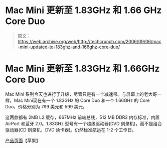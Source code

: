 # Mac Mini 更新至 1.83GHz 和 1.66 GHz Core Duo

> 原文：<https://web.archive.org/web/http://techcrunch.com/2006/09/06/mac-mini-updated-to-183ghz-and-166ghz-core-duo/>

# Mac Mini 更新至 1.83GHz 和 1.66GHz Core Duo

Mac Mini 系列今天也进行了升级，尽管只是有一个减速带。与屏幕上的老大哥一样，Mac Mini[](https://web.archive.org/web/20201129123831/https://crunchbase.com/product/mac-mini)现在有一个 1.83GHz 的 Core Duo 和一个 1.66GHz 的 Core Duo，价格分别为 799 美元和 599 美元。

这两款都有 2MB L2 缓存，667MHz 前端总线，512 MB DDR2 内存标准，内置 AirPort 和蓝牙 2.0。1.83GHz 型号有一个超级驱动器(DVD 刻录机)，而不是组合驱动器(CD 刻录机、DVD 读卡器)。仍然标准航运在 1-2 个工作日。

[产品页面](https://web.archive.org/web/20201129123831/http://store.apple.com/1-800-MY-APPLE/WebObjects/AppleStore?family=Macmini)【苹果】